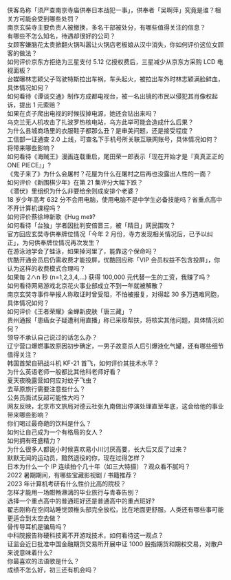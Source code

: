 侠客岛称「须严查南京寺庙供奉日本战犯一事」，供奉者「吴啊萍」究竟是谁？相关方可能会受到哪些处罚？  
南京玄奘寺主要负责人被撤换，多名干部被处分，有哪些值得关注的信息？  
有哪些不怎么知名，待遇却很好的公司？  
女顾客嫌脑花太贵掀翻火锅叫嚣让火锅店老板娘从汉中消失，你如何评价这位女顾客的做法？  
如何评价京东方拒绝为三星支付 5.12 亿授权费后，三星减少从京东方采购 LCD 电视面板？  
台媒曝林志颖父子驾驶特斯拉出车祸，车头起火，被拉出车外时林志颖满脸鲜血，具体情况如何？  
如何看待《谭谈交通》制作方成都电视台，被一名出镜的市民以侵犯其肖像权起诉，提出 1 元索赔？  
如果在贞子爬出电视的时候拔掉电源，她还会钻出来吗？  
乌克兰无人机攻击了扎波罗热核电站，乌方此举可能会造成什么后果？  
为什么县城商场里的衣服鞋子都那么丑？是审美问题，还是接受程度？  
工信部一证通查 2.0 上线，可查名下手机号所关联互联网账号，具体情况如何？将带来哪些影响？  
如何看待《海贼王》漫画连载重启，尾田荣一郎表示「现在开始才是『真真正正的 ONE PIECE』」?  
《鬼子来了》为什么会屠村？花屋为什么在屠村之后再也没露出人性的一面？  
如何评价《新围棋少年》在第 21 集评分大幅下跌？  
《潜伏》里组织为什么非要给余则成安排个老婆？  
18 岁少年高考 632 分不会用电脑，使用电脑不是中学生必备技能吗？省重点高中不开计算机课程吗？  
如何评价蔡徐坤新歌《Hug me》?  
如何看待「台独」学者因批判安倍晋三，被「精日」网民围攻？  
官方回应玄奘寺供奉牌位情况「今年 2 月份，寺方发现相关情况后，已予以纠正」，为何供奉牌位情况再次发生？  
在游泳池学会了蛙泳，如果掉河里了，能靠这个保命吗？  
优酷开通会员后仍需收费才能投屏，优酷回应称「VIP 会员权益不包含投屏」，你认为这样的收费模式合理吗？  
如果每 2∧n 秒 (n=1,2,3,4,…) 获得 100,000 元代替一生的工资，我赚了吗？  
如何看待网易游戏北京花火事业部成立不到一年就被解散？  
南京玄奘寺事件举报人称取证时曾受阻，不怕被报复，对得起 30 多万遇难同胞，具体情况如何？  
如何评价《王者荣耀》金蝉新皮肤「唐三藏」？  
贵州通报「患癌女子疑遭利用直播」称已采取帮扶，将核实其他问题，具体情况如何？  
领导不承认自己说过的话怎么办？  
辽宁营口爆燃事故原因初步确定，一男子故意杀人后引爆液化气罐，还有哪些细节值得关注？  
韩国首架自研战斗机 KF-21 首飞，如何评价其技术水平？  
为什么英语老师一般都比其他科老师好看？  
夏天夜晚露营如何应对蚊子飞虫？  
去草原旅行需要注意些什么？  
公务员面试反超可能性大吗？  
网友反映，北京市文旅局对德云社张九南做出停演处理直至年底，这会给他的事业带来哪些影响？  
你们喝过最奇葩的饮料是什么？  
如何让自己成为一个有格局的女人？  
如何拥有旺盛精力？  
为什么很多人都说小时候喜欢易小川讨厌高要，长大后又反了过来？  
默默无闻的运动员，黯然退役的你，现在过得怎样？  
日本为什么一个 IP 连续拍个几十年（如三大特摄）？观众看不腻吗？  
2022 暑期期间，有哪些宝藏影视剧 / 书籍推荐？  
2023 年计算机考研有什么性价比高的院校？  
怎样才能用一场酣畅淋漓的毕业旅行与青春告别？  
选择一个重点高中的普通班好还是普通高中的重点班好?  
翟志刚称在空间站睡觉颈椎头部完全放松，比在地面更舒服。人类还有哪些事可能更适合到太空去做？  
骨传导耳机是骗局吗？  
中科院报告称硬科技离不开游戏技术，如何看待这一观点？  
证监会近日批准中国金融期货交易所开展中证 1000 股指期货和期权交易，对散户来说意味着什么?  
你最喜欢的法语歌是什么？  
成绩不怎么好，初三还有机会吗？  
